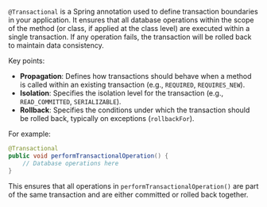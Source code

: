 `@Transactional` is a Spring annotation used to define transaction boundaries in your application. It ensures that all database operations within the scope of the method (or class, if applied at the class level) are executed within a single transaction. If any operation fails, the transaction will be rolled back to maintain data consistency.

Key points:

- **Propagation**: Defines how transactions should behave when a method is called within an existing transaction (e.g., `REQUIRED`, `REQUIRES_NEW`).
- **Isolation**: Specifies the isolation level for the transaction (e.g., `READ_COMMITTED`, `SERIALIZABLE`).
- **Rollback**: Specifies the conditions under which the transaction should be rolled back, typically on exceptions (`rollbackFor`).

For example:

```java
@Transactional
public void performTransactionalOperation() {
    // Database operations here
}
```

This ensures that all operations in `performTransactionalOperation()` are part of the same transaction and are either committed or rolled back together.